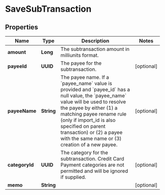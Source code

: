

# SaveSubTransaction


## Properties

| Name | Type | Description | Notes |
|------------ | ------------- | ------------- | -------------|
|**amount** | **Long** | The subtransaction amount in milliunits format. |  |
|**payeeId** | **UUID** | The payee for the subtransaction. |  [optional] |
|**payeeName** | **String** | The payee name.  If a &#x60;payee_name&#x60; value is provided and &#x60;payee_id&#x60; has a null value, the &#x60;payee_name&#x60; value will be used to resolve the payee by either (1) a matching payee rename rule (only if import_id is also specified on parent transaction) or (2) a payee with the same name or (3) creation of a new payee. |  [optional] |
|**categoryId** | **UUID** | The category for the subtransaction.  Credit Card Payment categories are not permitted and will be ignored if supplied. |  [optional] |
|**memo** | **String** |  |  [optional] |



